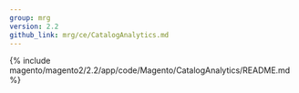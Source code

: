 ```yaml
---
group: mrg
version: 2.2
github_link: mrg/ce/CatalogAnalytics.md
---
```


{% include magento/magento2/2.2/app/code/Magento/CatalogAnalytics/README.md %}